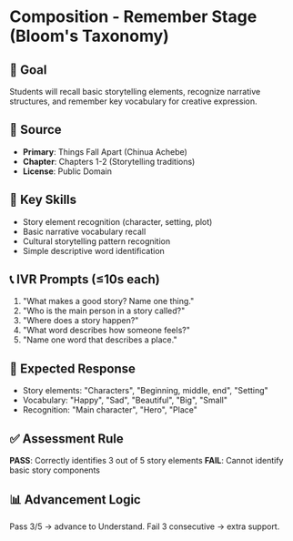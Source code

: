 # Composition - Remember Stage (Bloom's Taxonomy)

## 🎯 Goal
Students will recall basic storytelling elements, recognize narrative structures, and remember key vocabulary for creative expression.

## 📖 Source
- **Primary**: Things Fall Apart (Chinua Achebe)
- **Chapter**: Chapters 1-2 (Storytelling traditions)
- **License**: Public Domain

## 🧩 Key Skills
- Story element recognition (character, setting, plot)
- Basic narrative vocabulary recall
- Cultural storytelling pattern recognition
- Simple descriptive word identification

## 📞 IVR Prompts (≤10s each)
1. "What makes a good story? Name one thing."
2. "Who is the main person in a story called?"
3. "Where does a story happen?"
4. "What word describes how someone feels?"
5. "Name one word that describes a place."

## 🎤 Expected Response
- Story elements: "Characters", "Beginning, middle, end", "Setting"
- Vocabulary: "Happy", "Sad", "Beautiful", "Big", "Small"
- Recognition: "Main character", "Hero", "Place"

## ✅ Assessment Rule
**PASS**: Correctly identifies 3 out of 5 story elements
**FAIL**: Cannot identify basic story components

## 📊 Advancement Logic
Pass 3/5 → advance to Understand. Fail 3 consecutive → extra support.
